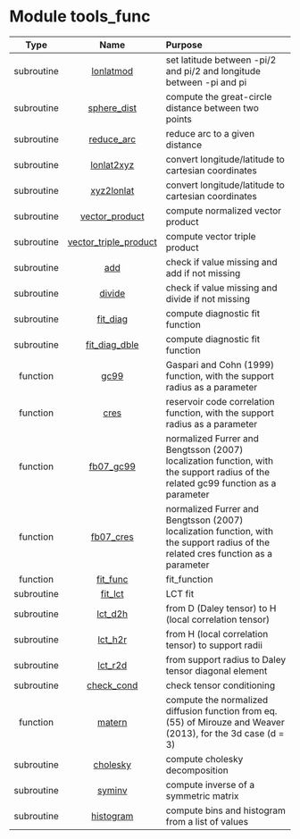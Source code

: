 # Module tools_func

| Type | Name | Purpose |
| :--: | :--: | :---------- |
| subroutine | [lonlatmod](https://github.com/benjaminmenetrier/bump-standalone/tree/master/src/tools_func.F90#L32) | set latitude between -pi/2 and pi/2 and longitude between -pi and pi |
| subroutine | [sphere_dist](https://github.com/benjaminmenetrier/bump-standalone/tree/master/src/tools_func.F90#L62) | compute the great-circle distance between two points |
| subroutine | [reduce_arc](https://github.com/benjaminmenetrier/bump-standalone/tree/master/src/tools_func.F90#L82) | reduce arc to a given distance |
| subroutine | [lonlat2xyz](https://github.com/benjaminmenetrier/bump-standalone/tree/master/src/tools_func.F90#L119) | convert longitude/latitude to cartesian coordinates |
| subroutine | [xyz2lonlat](https://github.com/benjaminmenetrier/bump-standalone/tree/master/src/tools_func.F90#L154) | convert longitude/latitude to cartesian coordinates |
| subroutine | [vector_product](https://github.com/benjaminmenetrier/bump-standalone/tree/master/src/tools_func.F90#L183) | compute normalized vector product |
| subroutine | [vector_triple_product](https://github.com/benjaminmenetrier/bump-standalone/tree/master/src/tools_func.F90#L210) | compute vector triple product |
| subroutine | [add](https://github.com/benjaminmenetrier/bump-standalone/tree/master/src/tools_func.F90#L237) | check if value missing and add if not missing |
| subroutine | [divide](https://github.com/benjaminmenetrier/bump-standalone/tree/master/src/tools_func.F90#L267) | check if value missing and divide if not missing |
| subroutine | [fit_diag](https://github.com/benjaminmenetrier/bump-standalone/tree/master/src/tools_func.F90#L289) | compute diagnostic fit function |
| subroutine | [fit_diag_dble](https://github.com/benjaminmenetrier/bump-standalone/tree/master/src/tools_func.F90#L421) | compute diagnostic fit function |
| function | [gc99](https://github.com/benjaminmenetrier/bump-standalone/tree/master/src/tools_func.F90#L569) | Gaspari and Cohn (1999) function, with the support radius as a parameter |
| function | [cres](https://github.com/benjaminmenetrier/bump-standalone/tree/master/src/tools_func.F90#L592) | reservoir code correlation function, with the support radius as a parameter |
| function | [fb07_gc99](https://github.com/benjaminmenetrier/bump-standalone/tree/master/src/tools_func.F90#L613) | normalized Furrer and Bengtsson (2007) localization function, with the support radius of the related gc99 function as a parameter |
| function | [fb07_cres](https://github.com/benjaminmenetrier/bump-standalone/tree/master/src/tools_func.F90#L637) | normalized Furrer and Bengtsson (2007) localization function, with the support radius of the related cres function as a parameter |
| function | [fit_func](https://github.com/benjaminmenetrier/bump-standalone/tree/master/src/tools_func.F90#L661) | fit_function |
| subroutine | [fit_lct](https://github.com/benjaminmenetrier/bump-standalone/tree/master/src/tools_func.F90#L707) | LCT fit |
| subroutine | [lct_d2h](https://github.com/benjaminmenetrier/bump-standalone/tree/master/src/tools_func.F90#L778) | from D (Daley tensor) to H (local correlation tensor) |
| subroutine | [lct_h2r](https://github.com/benjaminmenetrier/bump-standalone/tree/master/src/tools_func.F90#L820) | from H (local correlation tensor) to support radii |
| subroutine | [lct_r2d](https://github.com/benjaminmenetrier/bump-standalone/tree/master/src/tools_func.F90#L871) | from support radius to Daley tensor diagonal element |
| subroutine | [check_cond](https://github.com/benjaminmenetrier/bump-standalone/tree/master/src/tools_func.F90#L888) | check tensor conditioning |
| function | [matern](https://github.com/benjaminmenetrier/bump-standalone/tree/master/src/tools_func.F90#L929) | compute the normalized diffusion function from eq. (55) of Mirouze and Weaver (2013), for the 3d case (d = 3) |
| subroutine | [cholesky](https://github.com/benjaminmenetrier/bump-standalone/tree/master/src/tools_func.F90#L972) | compute cholesky decomposition |
| subroutine | [syminv](https://github.com/benjaminmenetrier/bump-standalone/tree/master/src/tools_func.F90#L1024) | compute inverse of a symmetric matrix |
| subroutine | [histogram](https://github.com/benjaminmenetrier/bump-standalone/tree/master/src/tools_func.F90#L1076) | compute bins and histogram from a list of values |
